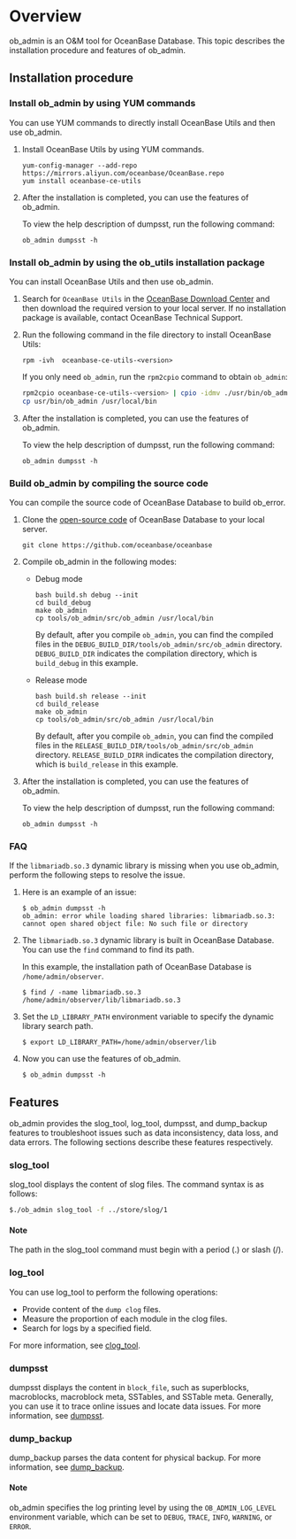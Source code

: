 # Overview

ob_admin is an O&M tool for OceanBase Database. This topic describes the installation procedure and features of ob_admin.

## Installation procedure

### Install ob_admin by using YUM commands

You can use YUM commands to directly install OceanBase Utils and then use ob_admin.

1. Install OceanBase Utils by using YUM commands.

   ```shell
   yum-config-manager --add-repo https://mirrors.aliyun.com/oceanbase/OceanBase.repo
   yum install oceanbase-ce-utils
   ```

2. After the installation is completed, you can use the features of ob_admin.

   To view the help description of dumpsst, run the following command:

   ```shell
   ob_admin dumpsst -h
   ```

### Install ob_admin by using the ob_utils installation package

You can install OceanBase Utils and then use ob_admin.

1. Search for `OceanBase Utils` in the [OceanBase Download Center](https://en.oceanbase.com/softwarecenter) and then download the required version to your local server.
   If no installation package is available, contact OceanBase Technical Support.

2. Run the following command in the file directory to install OceanBase Utils:

   ```shell
   rpm -ivh  oceanbase-ce-utils-<version>
   ```

   If you only need `ob_admin`, run the `rpm2cpio` command to obtain `ob_admin`:

   ```bash
   rpm2cpio oceanbase-ce-utils-<version> | cpio -idmv ./usr/bin/ob_admin
   cp usr/bin/ob_admin /usr/local/bin
   ```

3. After the installation is completed, you can use the features of ob_admin.

   To view the help description of dumpsst, run the following command:

   ```shell
   ob_admin dumpsst -h
   ```

### Build ob_admin by compiling the source code

You can compile the source code of OceanBase Database to build ob_error.

1. Clone the [open-source code](https://github.com/oceanbase) of OceanBase Database to your local server.

   ```shell
   git clone https://github.com/oceanbase/oceanbase
   ```


2. Compile ob_admin in the following modes:

   * Debug mode

      ```shell
      bash build.sh debug --init
      cd build_debug
      make ob_admin
      cp tools/ob_admin/src/ob_admin /usr/local/bin
      ```

      By default, after you compile `ob_admin`, you can find the compiled files in the `DEBUG_BUILD_DIR/tools/ob_admin/src/ob_admin` directory. `DEBUG_BUILD_DIR` indicates the compilation directory, which is `build_debug` in this example.

   * Release mode

      ```shell
      bash build.sh release --init
      cd build_release
      make ob_admin
      cp tools/ob_admin/src/ob_admin /usr/local/bin
      ```

      By default, after you compile `ob_admin`, you can find the compiled files in the `RELEASE_BUILD_DIR/tools/ob_admin/src/ob_admin` directory. `RELEASE_BUILD_DIRR` indicates the compilation directory, which is `build_release` in this example.

3. After the installation is completed, you can use the features of ob_admin.

   To view the help description of dumpsst, run the following command:

   ```shell
   ob_admin dumpsst -h
   ```

### FAQ

If the `libmariadb.so.3` dynamic library is missing when you use ob_admin, perform the following steps to resolve the issue.

1. Here is an example of an issue:

   ```shell
   $ ob_admin dumpsst -h
   ob_admin: error while loading shared libraries: libmariadb.so.3: cannot open shared object file: No such file or directory
   ```

2. The `libmariadb.so.3` dynamic library is built in OceanBase Database. You can use the `find` command to find its path.

   In this example, the installation path of OceanBase Database is `/home/admin/observer`.

   ```shell
   $ find / -name libmariadb.so.3
   /home/admin/observer/lib/libmariadb.so.3
   ```

3. Set the `LD_LIBRARY_PATH` environment variable to specify the dynamic library search path.

   ```shell
   $ export LD_LIBRARY_PATH=/home/admin/observer/lib
   ```

4. Now you can use the features of ob_admin.

   ```shell
   $ ob_admin dumpsst -h
   ```

## Features

ob_admin provides the slog_tool, log_tool, dumpsst, and dump_backup features to troubleshoot issues such as data inconsistency, data loss, and data errors. The following sections describe these features respectively.

### slog_tool

slog_tool displays the content of slog files. The command syntax is as follows:

```bash
$./ob_admin slog_tool -f ../store/slog/1
```

  <main id="notice" type='explain'>
    <h4>Note</h4>
    <p>The path in the slog_tool command must begin with a period (.) or slash (/). </p>
  </main>

### log_tool

You can use log_tool to perform the following operations:

* Provide content of the `dump clog` files.
* Measure the proportion of each module in the clog files.
* Search for logs by a specified field.

For more information, see [clog_tool](300.clog/300.clog-tool.md).

### dumpsst

dumpsst displays the content in `block_file`, such as superblocks, macroblocks, macroblock meta, SSTables, and SSTable meta. Generally, you can use it to trace online issues and locate data issues. For more information, see [dumpsst](../800.ob-admin/500.dumpsst.md).

### dump_backup

dump_backup parses the data content for physical backup. For more information, see [dump_backup](../800.ob-admin/600.dump-backup.md).

  <main id="notice" type='explain'>
    <h4>Note</h4>
    <p>ob_admin specifies the log printing level by using the <code>OB_ADMIN_LOG_LEVEL</code> environment variable, which can be set to <code>DEBUG</code>, <code>TRACE</code>, <code>INFO</code>, <code>WARNING</code>, or <code>ERROR</code>. </p>
  </main>
